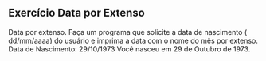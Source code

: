 ## Exercício Data por Extenso
Data por extenso. Faça um programa que solicite a data de nascimento ( dd/mm/aaaa) do usuário e imprima a data com o nome do mês por extenso.
Data de Nascimento: 29/10/1973
Você nasceu em 29 de Outubro de 1973.
